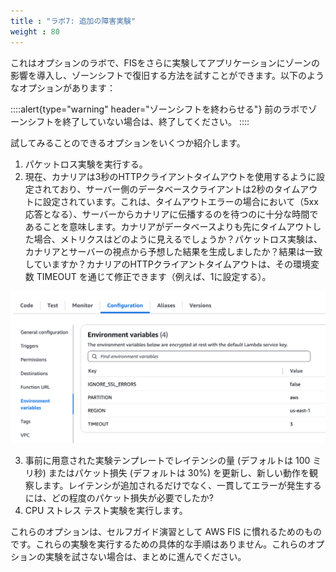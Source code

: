 ```yaml
---
title : "ラボ7: 追加の障害実験"
weight : 80
---
```


これはオプションのラボで、FISをさらに実験してアプリケーションにゾーンの影響を導入し、ゾーンシフトで復旧する方法を試すことができます。以下のようなオプションがあります：

::::alert{type="warning" header="ゾーンシフトを終わらせる"} 
前のラボでゾーンシフトを終了していない場合は、終了してください。
::::

試してみることのできるオプションをいくつか紹介します。

1. パケットロス実験を実行する。
2. 現在、カナリアは3秒のHTTPクライアントタイムアウトを使用するように設定されており、サーバー側のデータベースクライアントは2秒のタイムアウトに設定されています。これは、タイムアウトエラーの場合において（5xx応答となる）、サーバーからカナリアに伝播するのを待つのに十分な時間であることを意味します。カナリアがデータベースよりも先にタイムアウトした場合、メトリクスはどのように見えるでしょうか？パケットロス実験は、カナリアとサーバーの視点から予想した結果を生成しましたか？結果は一致していますか？カナリアのHTTPクライアントタイムアウトは、その環境変数 TIMEOUT を通じて修正できます（例えば、1に設定する）。

![canary-env-var.png](/static/canary-env-var.png)

3. 事前に用意された実験テンプレートでレイテンシの量 (デフォルトは 100 ミリ秒) またはパケット損失 (デフォルトは 30%) を更新し、新しい動作を観察します。レイテンシが追加されるだけでなく、一貫してエラーが発生するには、どの程度のパケット損失が必要でしたか?
4. CPU ストレス テスト実験を実行します。

これらのオプションは、セルフガイド演習として AWS FIS に慣れるためのものです。これらの実験を実行するための具体的な手順はありません。これらのオプションの実験を試さない場合は、まとめに進んでください。
